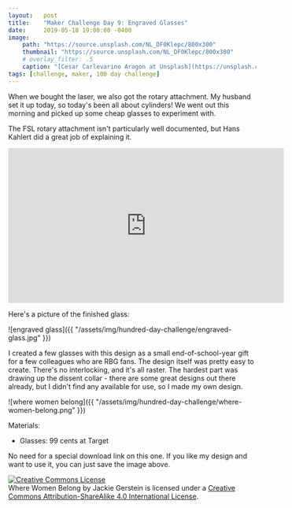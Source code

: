 ```yaml
---
layout:   post
title:    "Maker Challenge Day 9: Engraved Glasses"
date:     2019-05-18 19:00:00 -0400
image:
    path: "https://source.unsplash.com/NL_DF0Klepc/800x300"
    thumbnail: "https://source.unsplash.com/NL_DF0Klepc/800x300"
    # overlay_filter: .5
    caption: "[Cesar Carlevarino Aragon at Unsplash](https://unsplash.com/photos/NL_DF0Klepc)"
tags: [challenge, maker, 100 day challenge]
---
```

When we bought the laser, we also got the rotary attachment. My husband set it up today, so today's been all about cylinders! We went out this morning and picked up some cheap glasses to experiment with.

The FSL rotary attachment isn't particularly well documented, but Hans Kahlert did a great job of explaining it.

<iframe width="560" height="315" src="https://www.youtube.com/embed/r1-55hL4_DA" frameborder="0" allow="accelerometer; autoplay; encrypted-media; gyroscope; picture-in-picture" allowfullscreen></iframe>

Here's a picture of the finished glass:

![engraved glass]({{ "/assets/img/hundred-day-challenge/engraved-glass.jpg" }})

I created a few glasses with this design as a small end-of-school-year gift for a few colleagues who are RBG fans. The design itself was pretty easy to create. There's no interlocking, and it's all raster. The hardest part was drawing up the dissent collar - there are some great designs out there already, but I didn't find any available for use, so I made my own design.

![where women belong]({{ "/assets/img/hundred-day-challenge/where-women-belong.png" }})

Materials:

* Glasses: 99 cents at Target

No need for a special download link on this one. If you like my design and want to use it, you can just save the image above.

<!-- Licensing info -->
<a rel="license" href="http://creativecommons.org/licenses/by-sa/4.0/"><img alt="Creative Commons License" style="border-width:0" src="https://i.creativecommons.org/l/by-sa/4.0/88x31.png" /></a><br /><span xmlns:dct="http://purl.org/dc/terms/" property="dct:title">Where Women Belong</span> by <span xmlns:cc="http://creativecommons.org/ns#" property="cc:attributionName">Jackie Gerstein</span> is licensed under a <a rel="license" href="http://creativecommons.org/licenses/by-sa/4.0/">Creative Commons Attribution-ShareAlike 4.0 International License</a>.